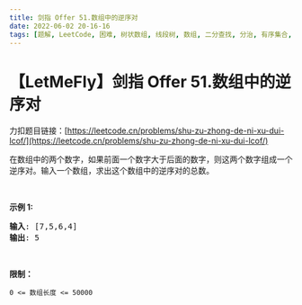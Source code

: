 ```yaml
---
title: 剑指 Offer 51.数组中的逆序对
date: 2022-06-02 20-16-16
tags: [题解, LeetCode, 困难, 树状数组, 线段树, 数组, 二分查找, 分治, 有序集合, 归并排序]
---
```


# 【LetMeFly】剑指 Offer 51.数组中的逆序对

力扣题目链接：[https://leetcode.cn/problems/shu-zu-zhong-de-ni-xu-dui-lcof/](https://leetcode.cn/problems/shu-zu-zhong-de-ni-xu-dui-lcof/)

<p>在数组中的两个数字，如果前面一个数字大于后面的数字，则这两个数字组成一个逆序对。输入一个数组，求出这个数组中的逆序对的总数。</p>

<p>&nbsp;</p>

<p><strong>示例 1:</strong></p>

<pre><strong>输入</strong>: [7,5,6,4]
<strong>输出</strong>: 5</pre>

<p>&nbsp;</p>

<p><strong>限制：</strong></p>

<p><code>0 &lt;= 数组长度 &lt;= 50000</code></p>


    